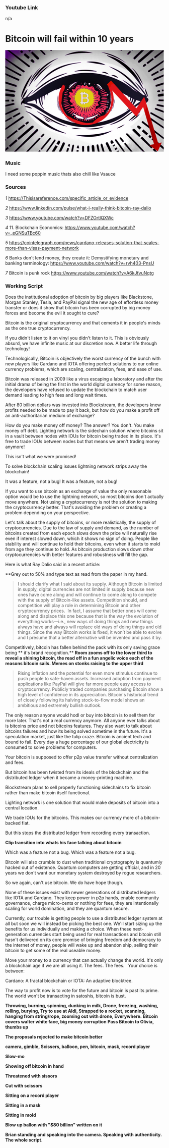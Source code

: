 ### Youtube Link ###
n/a

# Bitcoin will fail within 10 years

![Image](/Thumbnails/Bitcoin.jpg)

### Music

I need some poppin music thats also chill like Vsauce

### Sources

*1* https://Thisisareference.com/specific_article_or_evidence

*2* https://www.linkedin.com/pulse/what-i-really-think-bitcoin-ray-dalio

*3* https://www.youtube.com/watch?v=DFZOrtlQXWc

*4* 11. Blockchain Economics: https://www.youtube.com/watch?v=_eGNSuTBc60

*5* https://cointelegraph.com/news/cardano-releases-solution-that-scales-more-than-visas-payment-network

*6* Banks don't lend money, they create it: Demystifying monetary and banking terminology: https://www.youtube.com/watch?v=rvh403-PnsU

*7* Bitcoin is punk rock https://www.youtube.com/watch?v=A6kJfvuNqtg



### Working Script


Does the institutional adoption of bitcoin by big players like Blackstone, Morgan Stanley, Tesla, and PayPal signal the new age of effortless money transfer or does it show that bitcoin has been corrupted by big money forces and become the evil it sought to cure? 

Bitcoin is the original cryptocurrency and that cements it in people's minds as the one true cryptocurrency. 

If you didn't listen to it on vinyl you didn't listen to it. This is obviously absurd, we have infinite music at our discretion now. A better life through technology!

Technologically, Bitcoin is objectively the worst currency of the bunch with new players like Cardano and IOTA offering perfect solutions to our online currency problems, which are scaling, centralization, fees, and ease of use.

Bitcoin was released in 2009 like a virus escaping a laboratory and after the initial drama of being the first in the world digital currency 
for some reason, the developers have refused to update the blockchain to match user demand leading to high fees and long wait times.

After 80 billion dollars was invested into Blockstream, the developers knew profits needed to be made to pay it back, but how do you make a profit off an anti-authoritarian medium of exchange?

How do you make money off money?
The answer? 
You don't. 
You make money off debt.
Lighting network is the sidechain solution where bitcoins sit in a vault between nodes with IOUs for bitcoin being traded in its place.
It's free to trade IOUs between nodes but that means we aren't trading money anymore!

This isn't what we were promised! 

To solve blockchain scaling issues lightning network strips away the blockchain! 

It was a feature, not a bug! 
It was a feature, not a bug! 

If you want to use bitcoin as an exchange of value the only reasonable option would be to use the lightning network, so most bitcoins don't actually move anywhere. 
Not using a cryptocurrency is not the solution to making the cryptocurrency better. That's avoiding the problem or creating a problem depending on your perspective.

Let's talk about the supply of bitcoins, or more realistically, the supply of cryptocurrencies.
Due to the law of supply and demand, as the number of bitcoins created from each epoch slows down the price will naturally rise even if interest slowed down, which it shows no sign of doing. People like stability and will continue to hold their bitcoins, even when it starts to mold from age they continue to hold.
As bitcoin production slows down other cryptocurrencies with better features and robustness will fill the gap.

Here is what Ray Dalio said in a recent article:

**Grey out to 50% and type text as read from the paper in my hand.

> I should clarify what I said about its supply. Although Bitcoin is limited in supply, digital currencies are not limited in supply because new ones have come along and will continue to come along to compete with the supply of Bitcoin-like assets. Competition should, and competition will play a role in determining Bitcoin and other cryptocurrency prices.
 In fact, I assume that better ones will come along and displace this one because that is the way the evolution of everything works—i.e., new ways of doing things and new things always have and always will replace old ways of doing things and old things. 
Since the way Bitcoin works is fixed, it won’t be able to evolve and I presume that a better alternative will be invented and pass it by. 

Competitively, bitcoin has fallen behind the pack with its only saving grace being ** it's brand recognition.** 
**Room zooms off to the lower third to reveal a shining bitcoin, the read off in a fun angelic voice each of the reasons bitcoin sails. Memes on stonks raising to the upper third**

> Rising inflation and the potential for even more stimulus continue to push people to safe-haven assets.
> Increased adoption from payment applications like PayPal will give far more people easy access to cryptocurrency.
> Publicly traded companies purchasing Bitcoin show a high level of confidence in its appreciation.
> Bitcoin's historical trend of closely following its halving stock-to-flow model shows an ambitious and extremely bullish outlook.

The only reason anyone would hodl or buy into bitcoin is to sell them for more later. That's not a real currency anymore. All anyone ever talks about is bitcoins price and not bitcoins features. They also want to talk about bitcoins failures and how its being solved sometime in the future.
It's a speculation market, just like the tulip craze. Bitcoin is ancient tech and bound to fail. Every day a huge percentage of our global electricity is consumed to solve problems for computers.

Your bitcoin is supposed to offer p2p value transfer without centralization and fees.

But bitcoin has been twisted from its ideals of the blockchain and the distributed ledger when it became a money-printing machine.

Blockstream plans to sell properly functioning sidechains to fix bitcoin rather than make bitcoin itself functional.

Lighting network is one solution that would make deposits of bitcoin into a central location.

We trade IOUs for the bitcoins. This makes our currency more of a bitcoin-backed fiat.

But this stops the distributed ledger from recording every transaction. 

**Clip transition into whats his face talking about bitcoin**

Which was a feature not a bug.
Which was a feature not a bug.

Bitcoin will also crumble to dust when traditional cryptography is quantumly hacked out of existence.
Quantum computers are getting official, and in 20 years we don't want our monetary system destroyed by rogue researchers. 

So we again, can't use bitcoin. 
We do have hope though.

None of these issues exist with newer generations of distributed ledgers like IOTA and Cardano.
They keep power in p2p hands, enable community governance, charge micro-cents or nothing for fees, they are intentionally scaling for world domination, and they are quantum secure.

Currently, our trouble is getting people to use a distributed ledger system at all but soon we will instead be picking the best one. 
We'll start sizing up the benefits for us individually and making a choice.
When these next-generation currencies start being used for real transactions and bitcoin still hasn't delivered on its core promise of bringing freedom and democracy to the internet of money, people will wake up and abandon ship, selling their bitcoin to get some of the real useable money.

Move your money to a currency that can actually change the world. It's only a blockchain age if we are all using it.
The fees. The fees.
 
Your choice is between: 

Cardano: A fractal blockchain 
or
IOTA: An adaptive blocktree.

The way to profit now is to vote for the future and bitcoin is past its prime.
The world won't be transacting in satoshis, bitcoin is bust.



**Throwing, burning, spinning, dunking in milk, Drone, freezing, washing, rolling, burying, Try to use at Aldi, Strapped to a rocket, scanning, hanging from string/rope, zooming out with drone, Everywhere.**
**Bitcoin covers walter white face, big money corruption**
**Pass Bitcoin to Olivia, thumbs up**

**The proposals rejected to make bitcoin better** 

**camera, gimble, Scissers, balloon, pen, bitcoin, mask, record player**

**Slow-mo**

**Showing off bitcoin in hand**

**Threatened with sissors**

**Cut with scissors**

**Sitting on a record player**

**Sitting in a mask**

**Sitting in mold**

**Blow up ballon with "$80 billion" written on it**

**Brian standing and speaking into the camera. Speaking with authenticity. The whole script.** 


